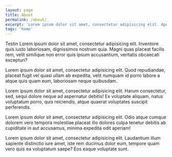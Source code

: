 ```yaml
---
layout: page
title: About
permalink: /about/
excerpt: 'Lorem ipsum dolor sit amet, consectetur adipisicing elit. Aperiam expedita, molestiae reiciendis. Tempore officiis, recusandae iure, neque doloremque sed error molestiae laudantium hic deleniti autem repellendus. Id laudantium quod magnam.'
tags: 'home'
---
```


Testin Lorem ipsum dolor sit amet, consectetur adipisicing elit. Inventore quis iusto laboriosam, dignissimos nostrum quia. Magni quas placeat facilis rem, velit similique non error quis ipsum accusantium, veritatis obcaecati excepturi?

Lorem ipsum dolor sit amet, consectetur adipisicing elit. Quod repudiandae, placeat fugit vel quasi ullam ab expedita, velit numquam id porro labore a atque quis quam eum, laboriosam neque quibusdam.

Lorem ipsum dolor sit amet, consectetur adipisicing elit. Harum consectetur, sed, sequi dolore neque ad aspernatur debitis! Ex voluptate aliquam, natus voluptatum porro, quis reiciendis, atque quaerat voluptates suscipit perferendis.

Lorem ipsum dolor sit amet, consectetur adipisicing elit. Odio atque cumque dolorem vero tempora molestiae placeat illo dolores culpa tenetur debitis ab cupiditate in aut accusamus, minima expedita odit aperiam!

Lorem ipsum dolor sit amet, consectetur adipisicing elit. Laudantium illum sapiente distinctio iure amet, iste rem ducimus dolor eum, tempore quam vero quis ea voluptatum saepe? Eos eaque voluptate sunt.



